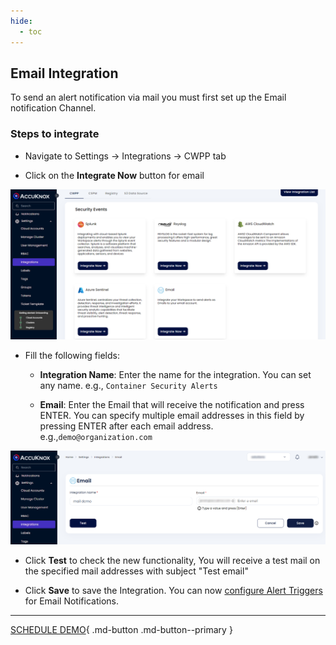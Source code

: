 ```yaml
---
hide:
  - toc
---
```


## Email Integration

To send an alert notification via mail you must first set up the Email notification Channel.

### Steps to integrate

- Navigate to Settings → Integrations → CWPP tab

- Click on the **Integrate Now** button for email

![](images/email/email-0.png)

- Fill the following fields:

    + **Integration Name**: Enter the name for the integration. You can set any name. e.g., ``` Container Security Alerts ```

    + **Email**: Enter the Email that will receive the notification and press ENTER. You can specify multiple email addresses in this field by pressing ENTER after each email address. e.g.,```demo@organization.com```

![](images/email/email-1.png)

- Click **Test** to check the new functionality, You will receive a test mail on the specified mail addresses with subject "Test email"

- Click **Save** to save the Integration. You can now [configure Alert Triggers](./../saas/triggers.md) for Email Notifications.

- - - 
[SCHEDULE DEMO](https://www.accuknox.com/contact-us){ .md-button .md-button--primary }